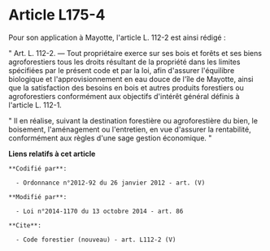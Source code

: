 # Article L175-4

Pour son application à Mayotte, l'article L. 112-2 est ainsi rédigé : 

" Art. L. 112-2. ― Tout propriétaire exerce sur ses bois et forêts et ses biens agroforestiers tous les droits résultant de
la propriété dans les limites spécifiées par le présent code et par la loi, afin d'assurer l'équilibre biologique et
l'approvisionnement en eau douce de l'île de Mayotte, ainsi que la satisfaction des besoins en bois et autres produits
forestiers ou agroforestiers conformément aux objectifs d'intérêt général définis à l'article L. 112-1. 

" Il en réalise, suivant la destination forestière ou agroforestière du bien, le boisement, l'aménagement ou l'entretien, en
vue d'assurer la rentabilité, conformément aux règles d'une sage gestion économique. "

**Liens relatifs à cet article**

	**Codifié par**:

	  - Ordonnance n°2012-92 du 26 janvier 2012 - art. (V)

	**Modifié par**:

	  - Loi n°2014-1170 du 13 octobre 2014 - art. 86

	**Cite**:

	  - Code forestier (nouveau) - art. L112-2 (V)

